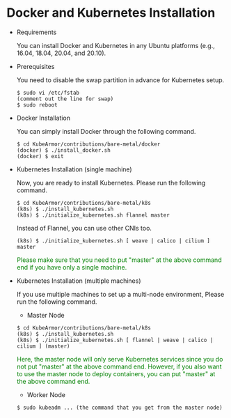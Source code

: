 # Docker and Kubernetes Installation

- Requirements

    You can install Docker and Kubernetes in any Ubuntu platforms (e.g., 16.04, 18.04, 20.04, and 20.10).

- Prerequisites

    You need to disable the swap partition in advance for Kubernetes setup.
    
    ```
    $ sudo vi /etc/fstab
    (comment out the line for swap)
    $ sudo reboot
    ```

- Docker Installation

    You can simply install Docker through the following command.
    
    ```
    $ cd KubeArmor/contributions/bare-metal/docker
    (docker) $ ./install_docker.sh
    (docker) $ exit
    ```

- Kubernetes Installation (single machine)

    Now, you are ready to install Kubernetes. Please run the following command.
    
    ```
    $ cd KubeArmor/contributions/bare-metal/k8s
    (k8s) $ ./install_kubernetes.sh
    (k8s) $ ./initialize_kubernetes.sh flannel master
    ```

    Instead of Flannel, you can use other CNIs too.
    
    ```
    (k8s) $ ./initialize_kubernetes.sh [ weave | calico | cilium ] master
    ```

    <font color=green>Please make sure that you need to put "master" at the above command end if you have only a single machine.</font>

- Kubernetes Installation (multiple machines)

    If you use multiple machines to set up a multi-node environment, Please run the following command.

    - Master Node
    
    ```
    $ cd KubeArmor/contributions/bare-metal/k8s
    (k8s) $ ./install_kubernetes.sh
    (k8s) $ ./initialize_kubernetes.sh [ flannel | weave | calico | cilium ] (master)
    ```

    <font color=green>Here, the master node will only serve Kubernetes services since you do not put "master" at the above command end. However, if you also want to use the master node to deploy containers, you can put "master" at the above command end.</font>

    - Worker Node
    
    ```
    $ sudo kubeadm ... (the command that you get from the master node)
    ```
